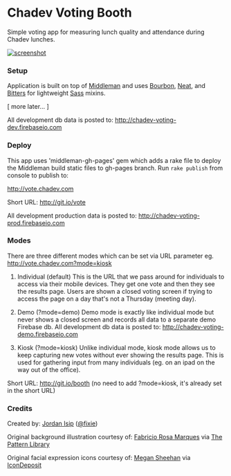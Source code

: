 Chadev Voting Booth
=======

Simple voting app for measuring lunch quality and attendance during Chadev lunches.

[![screenshot](http://media.giphy.com/media/yoJC2ECIVpm6yDkSWc/giphy.gif)](http://chadev.github.io/chadev-voting-booth/)


### Setup

Application is built on top of [Middleman](http://middlemanapp.com) and uses [Bourbon](http://bourbon.io/), [Neat](http://neat.bourbon.io/), and [Bitters](http://bitters.bourbon.io/) for lightweight [Sass](http://sass-lang.com) mixins.

[ more later... ]

All development db data is posted to: http://chadev-voting-dev.firebaseio.com

### Deploy

This app uses 'middleman-gh-pages' gem which adds a rake file to deploy the Middleman build static files to gh-pages branch. Run `rake publish` from console to publish to: 

http://vote.chadev.com

Short URL: http://git.io/vote

All development production data is posted to: http://chadev-voting-prod.firebaseio.com

### Modes

There are three different modes which can be set via URL parameter eg. http://vote.chadev.com?mode=kiosk

1. Individual (default)
This is the URL that we pass around for individuals to access via their mobile devices. They get one vote and then they see the results page. Users are shown a closed voting screen if trying to access the page on a day that's not a Thursday (meeting day).

2. Demo (?mode=demo)
Demo mode is exactly like individual mode but never shows a closed screen and records all data to a separate demo Firebase db. All development db data is posted to: http://chadev-voting-demo.firebaseio.com

3. Kiosk (?mode=kiosk)
Unlike individual mode, kiosk mode allows us to keep capturing new votes without ever showing the results page. This is used for gathering input from many individuals (eg. on an ipad on the way out of the office).

Short URL: http://git.io/booth (no need to add ?mode=kiosk, it's already set in the short URL)


### Credits

Created by: [Jordan Isip](http://jordanisip.com) ([@fixie](http://twitter.com/fixie))

Original background illustration courtesy of: [Fabricio Rosa Marques](http://fabric8.de/) via [The Pattern Library](http://thepatternlibrary.com/#science)

Original facial expression icons courtesy of: [Megan Sheehan](http://megansheehan.info/) via [IconDeposit](http://www.icondeposit.com/theicondeposit:124)

